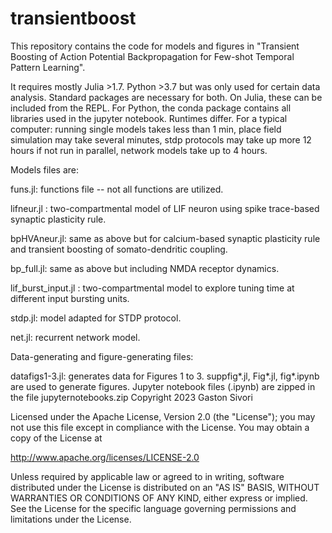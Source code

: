 # transientboost
This repository contains the code for models and figures in "Transient Boosting of Action Potential Backpropagation for Few-shot Temporal Pattern Learning".

It requires mostly Julia >1.7. Python >3.7 but was only used for certain data analysis. Standard packages are necessary for both. On Julia, these can be included from the REPL. For Python, the conda package contains all libraries used in the jupyter notebook. Runtimes differ. For a typical computer: running single models takes less than 1 min, place field simulation may take several minutes, stdp protocols may take up more 12 hours if not run in parallel, network models take up to 4 hours.

Models files are:

funs.jl: functions file -- not all functions are utilized.

lifneur.jl : two-compartmental model of LIF neuron using spike trace-based synaptic plasticity rule.

bpHVAneur.jl: same as above but for calcium-based synaptic plasticity rule and transient boosting of somato-dendritic coupling.

bp_full.jl: same as above but including NMDA receptor dynamics.

lif_burst_input.jl : two-compartmental model to explore tuning time at different input bursting units.

stdp.jl: model adapted for STDP protocol.

net.jl: recurrent network model.

Data-generating and figure-generating files:


datafigs1-3.jl: generates data for Figures 1 to 3.
suppfig*.jl, Fig*.jl, fig*.ipynb are used to generate figures. 
Jupyter notebook files (.ipynb) are zipped in the file jupyternotebooks.zip
Copyright 2023 Gaston Sivori

Licensed under the Apache License, Version 2.0 (the "License"); you may not use this file except in compliance with the License. You may obtain a copy of the License at

http://www.apache.org/licenses/LICENSE-2.0

Unless required by applicable law or agreed to in writing, software distributed under the License is distributed on an "AS IS" BASIS, WITHOUT WARRANTIES OR CONDITIONS OF ANY KIND, either express or implied. See the License for the specific language governing permissions and limitations under the License.
